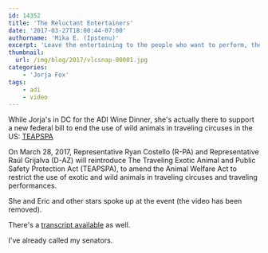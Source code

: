 ```yaml
---
id: 14352
title: 'The Reluctant Entertainers'
date: '2017-03-27T18:00:44-07:00'
authorname: 'Mika E. (Ipstenu)'
excerpt: 'Leave the entertaining to the people who want to perform, they have a choice.'
thumbnail:
  url: /img/blog/2017/vlcsnap-00001.jpg
categories:
    - 'Jorja Fox'
tags:
    - adi
    - video
---
```


While Jorja's in DC for the ADI Wine Dinner, she's actually there to support a new federal bill to end the use of wild animals in traveling circuses in the US: [TEAPSPA](https://www.stopcircussuffering.com/get-involved/usa-get-involved/support-teapspa/)

On March 28, 2017, Representative Ryan Costello (R-PA) and Representative Raúl Grijalva (D-AZ) will reintroduce The Traveling Exotic Animal and Public Safety Protection Act (TEAPSPA), to amend the Animal Welfare Act to restrict the use of exotic and wild animals in traveling circuses and traveling performances.

She and Eric and other stars spoke up at the event (the video has been removed).

There's a [transcript available](https://jorjafox.net/library/transcript/2017/reluctant-entertainers/) as well.

I've already called my senators.
